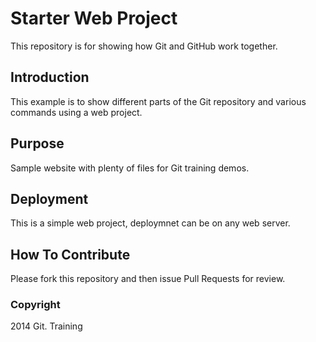 # Starter Web Project

This repository is for showing how Git and GitHub work together.

## Introduction

This example is to show different parts of the Git repository and various commands using a web project.

## Purpose

Sample website with plenty of files for Git training demos.

## Deployment

This is a simple web project, deploymnet can be on any web server.

## How To Contribute

Please fork this repository and then issue Pull Requests for review.

### Copyright

2014 Git. Training